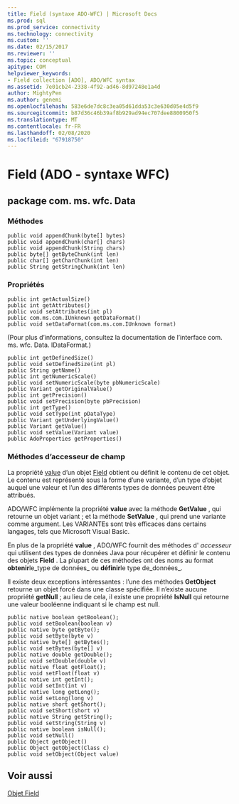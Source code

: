 ```yaml
---
title: Field (syntaxe ADO-WFC) | Microsoft Docs
ms.prod: sql
ms.prod_service: connectivity
ms.technology: connectivity
ms.custom: ''
ms.date: 02/15/2017
ms.reviewer: ''
ms.topic: conceptual
apitype: COM
helpviewer_keywords:
- Field collection [ADO], ADO/WFC syntax
ms.assetid: 7e01cb24-2338-4f92-ad46-8d97248e1a4d
author: MightyPen
ms.author: genemi
ms.openlocfilehash: 583e6de7dc8c3ea05d61dda53c3e630d05e4d5f9
ms.sourcegitcommit: b87d36c46b39af8b929ad94ec707dee8800950f5
ms.translationtype: MT
ms.contentlocale: fr-FR
ms.lasthandoff: 02/08/2020
ms.locfileid: "67918750"
---
```

# <a name="field-ado---wfc-syntax"></a>Field (ADO - syntaxe WFC)
## <a name="package-commswfcdata"></a>package com. ms. wfc. Data  
  
### <a name="methods"></a>Méthodes  
  
```  
public void appendChunk(byte[] bytes)  
public void appendChunk(char[] chars)  
public void appendChunk(String chars)  
public byte[] getByteChunk(int len)  
public char[] getCharChunk(int len)  
public String getStringChunk(int len)  
```  
  
### <a name="properties"></a>Propriétés  
  
```  
public int getActualSize()  
public int getAttributes()  
public void setAttributes(int pl)  
public com.ms.com.IUnknown getDataFormat()  
public void setDataFormat(com.ms.com.IUnknown format)  
```  
  
 (Pour plus d’informations, consultez la documentation de l’interface com. ms. wfc. Data. IDataFormat.)  
  
```  
public int getDefinedSize()  
public void setDefinedSize(int pl)  
public String getName()  
public int getNumericScale()  
public void setNumericScale(byte pbNumericScale)  
public Variant getOriginalValue()  
public int getPrecision()  
public void setPrecision(byte pbPrecision)  
public int getType()  
public void setType(int pDataType)  
public Variant getUnderlyingValue()  
public Variant getValue()  
public void setValue(Variant value)  
public AdoProperties getProperties()  
```  
  
### <a name="field-accessor-methods"></a>Méthodes d’accesseur de champ  
 La propriété [value](../../../ado/reference/ado-api/value-property-ado.md) d’un objet [Field](../../../ado/reference/ado-api/field-object.md) obtient ou définit le contenu de cet objet. Le contenu est représenté sous la forme d’une variante, d’un type d’objet auquel une valeur et l’un des différents types de données peuvent être attribués.  
  
 ADO/WFC implémente la propriété **value** avec la méthode **GetValue** , qui retourne un objet variant ; et la méthode **SetValue** , qui prend une variante comme argument. Les VARIANTEs sont très efficaces dans certains langages, tels que Microsoft Visual Basic.  
  
 En plus de la propriété **value** , ADO/WFC fournit des méthodes d' *accesseur* qui utilisent des types de données Java pour récupérer et définir le contenu des objets **Field** . La plupart de ces méthodes ont des noms au format **obtenir**le_type de données_ ou **définir**le type de_données_.  
  
 Il existe deux exceptions intéressantes : l’une des méthodes **GetObject** retourne un objet forcé dans une classe spécifiée. Il n’existe aucune propriété **getNull** ; au lieu de cela, il existe une propriété **IsNull** qui retourne une valeur booléenne indiquant si le champ est null.  
  
```  
public native boolean getBoolean();  
public void setBoolean(boolean v)  
public native byte getByte();  
public void setByte(byte v)  
public native byte[] getBytes();  
public void setBytes(byte[] v)  
public native double getDouble();  
public void setDouble(double v)  
public native float getFloat();  
public void setFloat(float v)  
public native int getInt();  
public void setInt(int v)  
public native long getLong();  
public void setLong(long v)  
public native short getShort();  
public void setShort(short v)  
public native String getString();  
public void setString(String v)  
public native boolean isNull();  
public void setNull()  
public Object getObject()  
public Object getObject(Class c)  
public void setObject(Object value)  
```  
  
## <a name="see-also"></a>Voir aussi  
 [Objet Field](../../../ado/reference/ado-api/field-object.md)
